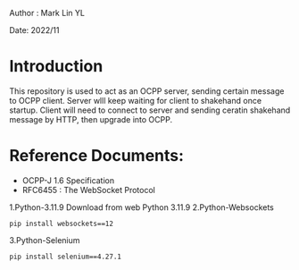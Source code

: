 
Author : Mark Lin YL

Date: 2022/11

# Introduction
This repository is used to act as an OCPP server, sending certain message to OCPP client.
Server wlll keep waiting for client to shakehand once startup.
Client will need to connect to server and sending ceratin shakehand message by HTTP, then upgrade into OCPP.

# Reference Documents:
* OCPP-J 1.6 Specification
* RFC6455 : The WebSocket Protocol

1.Python-3.11.9	
Download from web Python 3.11.9
2.Python-Websockets	
  ````
  pip install websockets==12
  ````
3.Python-Selenium
  ````
  pip install selenium==4.27.1
  ````
